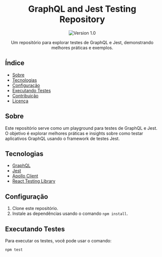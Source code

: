 <h1 align="center">GraphQL and Jest Testing Repository</h1>

<p align="center">
  <img src="https://img.shields.io/badge/version-1.0-blue.svg" alt="Version 1.0" />
</p>

<p align="center">
  Um repositório para explorar testes de GraphQL e Jest, demonstrando melhores práticas e exemplos.
</p>

## Índice

- [Sobre](#sobre)
- [Tecnologias](#tecnologias)
- [Configuração](#configuração)
- [Executando Testes](#executando-testes)
- [Contribuição](#contribuição)
- [Licença](#licença)

## Sobre

Este repositório serve como um playground para testes de GraphQL e Jest. O objetivo é explorar melhores práticas e insights sobre como testar aplicativos GraphQL usando o framework de testes Jest.

## Tecnologias

- [GraphQL](https://graphql.org/)
- [Jest](https://jestjs.io/)
- [Apollo Client](https://www.apollographql.com/client/)
- [React Testing Library](https://testing-library.com/docs/react-testing-library/intro/)

## Configuração

1. Clone este repositório.
2. Instale as dependências usando o comando `npm install`.

## Executando Testes

Para executar os testes, você pode usar o comando:

```bash
npm test
```
